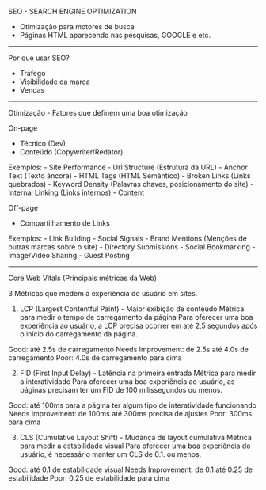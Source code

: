 SEO - SEARCH ENGINE OPTIMIZATION

- Otimização para motores de busca
- Páginas HTML aparecendo nas pesquisas, GOOGLE e etc.

---

Por que usar SEO?

- Tráfego
- Visibilidade da marca
- Vendas

---

Otimização - Fatores que definem uma boa otimização

On-page
  - Técnico (Dev)
  - Conteúdo (Copywriter/Redator)

  Exemplos:
    - Site Performance
    - Url Structure (Estrutura da URL)
    - Anchor Text (Texto âncora)
    - HTML Tags (HTML Semântico)
    - Broken Links (Links quebrados)
    - Keyword Density (Palavras chaves, posicionamento do site)
    - Internal Linking (Links internos)
    - Content

Off-page
  - Compartilhamento de Links

  Exemplos:
    - Link Building
    - Social Signals
    - Brand Mentions (Menções de outras marcas sobre o site)
    - Directory Submissions
    - Social Bookmarking
    - Image/Video Sharing
    - Guest Posting

---
Core Web Vitals (Principais métricas da Web)

3 Métricas que medem a experiência do usuário em sites.

1. LCP (Largest Contentful Paint) - Maior exibição de conteúdo
  Métrica para medir o tempo de carregamento da página
  Para oferecer uma boa experiência ao usuário, a LCP precisa ocorrer em até 2,5 segundos após o início do carregamento da página.

  Good: até 2.5s de carregamento
  Needs Improvement: de 2.5s até 4.0s de carregamento
  Poor: 4.0s de carregamento para cima

2. FID (First Input Delay) - Latência na primeira entrada
  Métrica para medir a interatividade
  Para oferecer uma boa experiência ao usuário, as páginas precisam ter um FID de 100 milissegundos ou menos.

  Good: até 100ms para a página ter algum tipo de interatividade funcionando
  Needs Improvement: de 100ms até 300ms precisa de ajustes
  Poor: 300ms para cima

3. CLS (Cumulative Layout Shift) - Mudança de layout cumulativa
  Métrica para medir a estabilidade visual
  Para oferecer uma boa experiência do usuário, é necessário manter um CLS de 0.1. ou menos.

  Good: até 0.1 de estabilidade visual
  Needs Improvement: de 0.1 até 0.25 de estabilidade
  Poor: 0.25 de estabilidade para cima